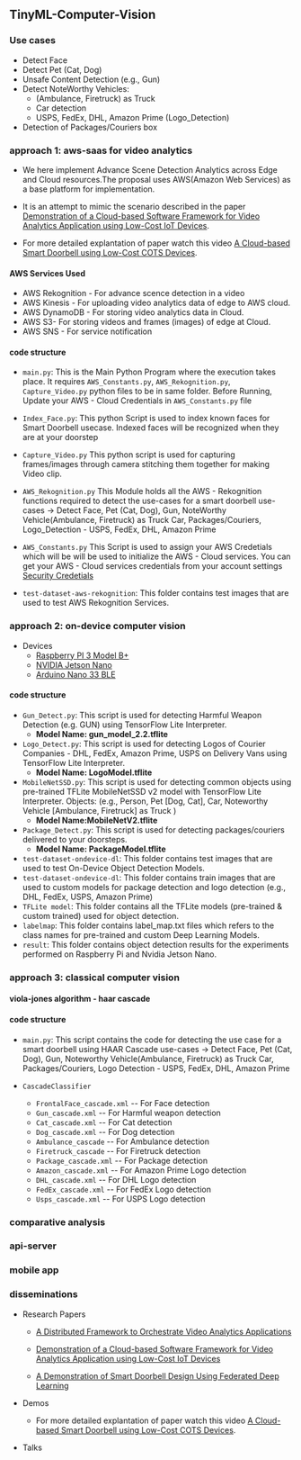 ## TinyML-Computer-Vision

### Use cases

- Detect Face
- Detect Pet (Cat, Dog) 
- Unsafe Content Detection (e.g., Gun)
- Detect NoteWorthy Vehicles:
  - (Ambulance, Firetruck) as Truck
  - Car detection
  - USPS, FedEx, DHL, Amazon Prime (Logo_Detection)
- Detection of Packages/Couriers box

### approach 1: aws-saas for video analytics
    
 - We here implement Advance Scene Detection Analytics across Edge and Cloud resources.The proposal uses AWS(Amazon Web Services) as a base platform for implementation.

 - It is an attempt to mimic the scenario described in the paper [Demonstration of a Cloud-based Software Framework for Video Analytics Application using Low-Cost IoT Devices](https://arxiv.org/abs/2010.07680).

- For more detailed explantation of paper watch this video [A Cloud-based Smart Doorbell using Low-Cost COTS  Devices](https://www.youtube.com/watch?v=42mx4Z2PDwA).


#### AWS Services Used

 -  AWS Rekognition - For advance scence detection in a video
 -  AWS Kinesis - For uploading video analytics data of edge to AWS cloud.
 -  AWS DynamoDB - For storing video analytics data in Cloud.
 -  AWS S3- For storing videos and frames (images) of edge at Cloud.
 -  AWS SNS - For service notification
    


#### code structure

  - `main.py`:
    This is the Main Python Program where the execution takes place. It requires `AWS_Constants.py`, `AWS_Rekognition.py`, `Capture_Video.py` python files to be in same folder. Before Running, Update your AWS - Cloud Credentials in `AWS_Constants.py` file

  -  `Index_Face.py`:
      This python Script is used to index known faces for Smart Doorbell usecase. 
      Indexed faces will be recognized when they are at your doorstep 

  -  `Capture_Video.py`
     This python script is used for capturing frames/images through camera stitching them together for making Video clip.

  -  `AWS_Rekognition.py`
     This Module holds all the AWS - Rekognition functions required to detect the  use-cases for a smart doorbell
     use-cases -> Detect Face, Pet (Cat, Dog), Gun, NoteWorthy Vehicle(Ambulance, Firetruck) as Truck
     Car, Packages/Couriers, Logo_Detection - USPS, FedEx, DHL, Amazon Prime

  -  `AWS_Constants.py`
    This Script is used to assign your AWS Credetials  which will be will be used to initialize the AWS - Cloud services. You can get your AWS - Cloud services credentials from your account settings  
    [Security Credetials](https://console.aws.amazon.com/iam/home?region=us-east-1#/security_credentials)

  -   `test-dataset-aws-rekognition`: 
    This folder contains test images that are used to test        AWS Rekognition Services.
 


### approach 2: on-device computer vision
 - Devices 
   - [Raspberry PI 3 Model B+](https://www.amazon.in/gp/product/B07BDR5PDW/ref=ppx_yo_dt_b_search_asin_title?ie=UTF8&psc=1)
   - [NVIDIA Jetson Nano](https://www.amazon.in/gp/product/B07PZHBDKT/ref=ppx_yo_dt_b_search_asin_title?ie=UTF8&psc=1)
   - [Arduino Nano 33 BLE](http://store.arduino.cc/products/arduino-nano-33-ble)

#### code structure

 - `Gun_Detect.py`:
    This script is used for detecting Harmful Weapon Detection (e.g. GUN) using TensorFlow Lite Interpreter.
    - **Model Name: gun_model_2.2.tflite**
 - `Logo_Detect.py`:
    This script is used for detecting Logos of Courier Companies - DHL, FedEx, Amazon Prime, USPS on Delivery Vans
    using TensorFlow Lite Interpreter.  
    - **Model Name: LogoModel.tflite**
 - `MobileNetSSD.py`:
    This script is used for detecting common objects using pre-trained TFLite MobileNetSSD v2 model with TensorFlow Lite Interpreter.
    Objects: (e.g., Person, Pet [Dog, Cat], Car, Noteworthy Vehicle [Ambulance, Firetruck] as Truck )
    - **Model Name:MobileNetV2.tflite**
 - `Package_Detect.py`:
    This script is used for detecting packages/couriers delivered to your doorsteps.
    - **Model Name: PackageModel.tflite**
 - `test-dataset-ondevice-dl`:
    This folder contains test images that are used to test On-Device Object Detection Models.
 - `test-dataset-ondevice-dl`:
    This folder contains train images that are used to custom models for package detection and logo detection (e.g., DHL, FedEx, USPS, Amazon Prime)
 - `TFLite model`:
    This folder contains all the TFLite models (pre-trained & custom trained) used for object detection.    
 - `labelmap`:
    This folder contains label_map.txt files which refers to the class names for pre-trained and custom Deep Learning Models.
 - `result`:
    This folder contains object detection results for the experiments performed on Raspberry Pi and Nvidia Jetson Nano.

### approach 3: classical computer vision

#### viola-jones algorithm - **haar cascade**

#### code structure

- `main.py`: This script contains the code for detecting the use case for a smart doorbell using HAAR Cascade
             use-cases -> Detect Face, Pet (Cat, Dog), Gun, Noteworthy Vehicle(Ambulance, Firetruck) as Truck
                          Car, Packages/Couriers, Logo Detection - USPS, FedEx, DHL, Amazon Prime

- `CascadeClassifier`
  - `FrontalFace_cascade.xml` -- For Face detection
  - `Gun_cascade.xml` -- For Harmful weapon detection
  - `Cat_cascade.xml` -- For Cat detection
  - `Dog_cascade.xml` -- For Dog detection
  - `Ambulance_cascade` -- For Ambulance detection
  - `Firetruck_cascade` -- For Firetruck detection
  - `Package_cascade.xml` -- For Package detection
  - `Amazon_cascade.xml` -- For Amazon Prime Logo detection
  - `DHL_cascade.xml` -- For DHL Logo detection
  - `FedEx_cascade.xml` -- For FedEx Logo detection
  - `Usps_cascade.xml` -- For USPS Logo detection


### comparative analysis


### api-server

### mobile app
 
### disseminations

- Research Papers
  - [A Distributed Framework to Orchestrate Video Analytics Applications](https://arxiv.org/abs/2009.09065)
  
  - [Demonstration of a Cloud-based Software Framework for Video Analytics Application using Low-Cost IoT Devices](https://arxiv.org/abs/2010.07680)

  - [A Demonstration of Smart Doorbell Design Using Federated Deep Learning](https://arxiv.org/abs/2010.09687)

- Demos
  - For more detailed explantation of paper watch this video [A Cloud-based Smart Doorbell using Low-Cost COTS  Devices](https://www.youtube.com/watch?v=42mx4Z2PDwA).


- Talks


